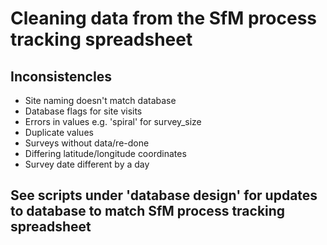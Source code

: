 # Cleaning data from the SfM process tracking spreadsheet
  
  ## InconsistencIes
  <ul>
    <li>Site naming doesn't match database</li>
    <li>Database flags for site visits</li>
    <li>Errors in values e.g. 'spiral' for survey_size</li>
    <li>Duplicate values</li>
    <li>Surveys without data/re-done</li>
    <li>Differing latitude/longitude coordinates</li>
    <li>Survey date different by a day</li>
  </ul>
  
## See scripts under 'database design' for updates to database to match SfM process tracking spreadsheet
